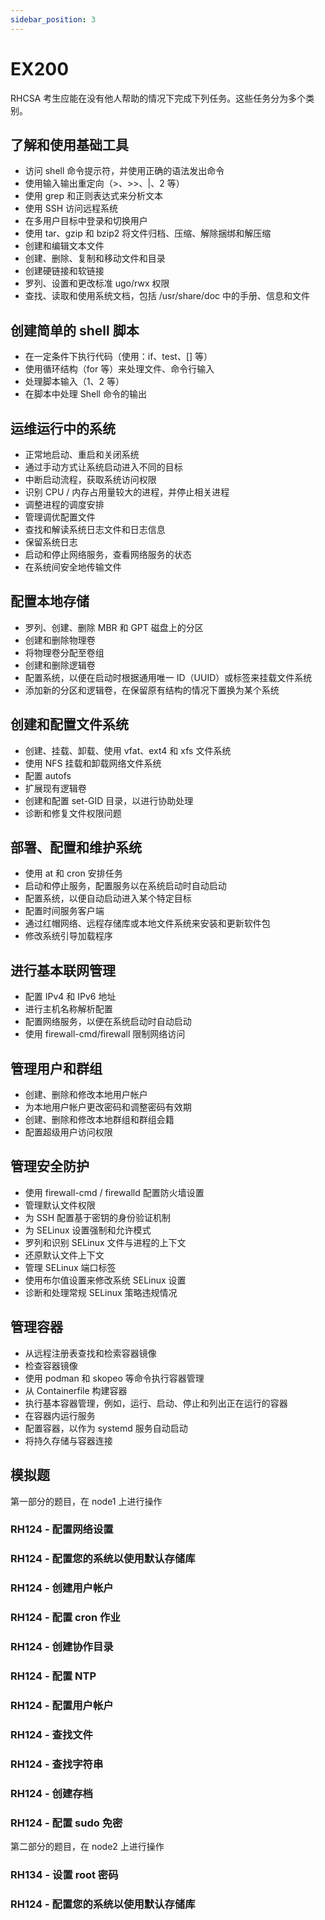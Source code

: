 ```yaml
---
sidebar_position: 3
---
```


# EX200

RHCSA 考生应能在没有他人帮助的情况下完成下列任务。这些任务分为多个类别。

## 了解和使用基础工具

- 访问 shell 命令提示符，并使用正确的语法发出命令
- 使用输入输出重定向（>、>>、|、2 等）
- 使用 grep 和正则表达式来分析文本
- 使用 SSH 访问远程系统
- 在多用户目标中登录和切换用户
- 使用 tar、gzip 和 bzip2 将文件归档、压缩、解除捆绑和解压缩
- 创建和编辑文本文件
- 创建、删除、复制和移动文件和目录
- 创建硬链接和软链接
- 罗列、设置和更改标准 ugo/rwx 权限
- 查找、读取和使用系统文档，包括 /usr/share/doc 中的手册、信息和文件

## 创建简单的 shell 脚本

- 在一定条件下执行代码（使用：if、test、[] 等）
- 使用循环结构（for 等）来处理文件、命令行输入
- 处理脚本输入（$1、$2 等）
- 在脚本中处理 Shell 命令的输出

## 运维运行中的系统

- 正常地启动、重启和关闭系统
- 通过手动方式让系统启动进入不同的目标
- 中断启动流程，获取系统访问权限
- 识别 CPU / 内存占用量较大的进程，并停止相关进程
- 调整进程的调度安排
- 管理调优配置文件
- 查找和解读系统日志文件和日志信息
- 保留系统日志
- 启动和停止网络服务，查看网络服务的状态
- 在系统间安全地传输文件

## 配置本地存储

- 罗列、创建、删除 MBR 和 GPT 磁盘上的分区
- 创建和删除物理卷
- 将物理卷分配至卷组
- 创建和删除逻辑卷
- 配置系统，以便在启动时根据通用唯一 ID（UUID）或标签来挂载文件系统
- 添加新的分区和逻辑卷，在保留原有结构的情况下置换为某个系统

## 创建和配置文件系统

- 创建、挂载、卸载、使用 vfat、ext4 和 xfs 文件系统
- 使用 NFS 挂载和卸载网络文件系统
- 配置 autofs
- 扩展现有逻辑卷
- 创建和配置 set-GID 目录，以进行协助处理
- 诊断和修复文件权限问题

## 部署、配置和维护系统

- 使用 at 和 cron 安排任务
- 启动和停止服务，配置服务以在系统启动时自动启动
- 配置系统，以便自动启动进入某个特定目标
- 配置时间服务客户端
- 通过红帽网络、远程存储库或本地文件系统来安装和更新软件包
- 修改系统引导加载程序

## 进行基本联网管理

- 配置 IPv4 和 IPv6 地址
- 进行主机名称解析配置
- 配置网络服务，以便在系统启动时自动启动
- 使用 firewall-cmd/firewall 限制网络访问

## 管理用户和群组

- 创建、删除和修改本地用户帐户
- 为本地用户帐户更改密码和调整密码有效期
- 创建、删除和修改本地群组和群组会籍
- 配置超级用户访问权限

## 管理安全防护

- 使用 firewall-cmd / firewalld 配置防火墙设置
- 管理默认文件权限
- 为 SSH 配置基于密钥的身份验证机制
- 为 SELinux 设置强制和允许模式
- 罗列和识别 SELinux 文件与进程的上下文
- 还原默认文件上下文
- 管理 SELinux 端口标签
- 使用布尔值设置来修改系统 SELinux 设置
- 诊断和处理常规 SELinux 策略违规情况

## 管理容器

- 从远程注册表查找和检索容器镜像
- 检查容器镜像
- 使用 podman 和 skopeo 等命令执行容器管理
- 从 Containerfile 构建容器
- 执行基本容器管理，例如，运行、启动、停止和列出正在运行的容器
- 在容器内运行服务
- 配置容器，以作为 systemd 服务自动启动
- 将持久存储与容器连接

## 模拟题

第一部分的题目，在 node1 上进行操作

### RH124 - 配置网络设置

### RH124 - 配置您的系统以使用默认存储库

### RH124 - 创建用户帐户

### RH124 - 配置 cron 作业

### RH124 - 创建协作目录

### RH124 - 配置 NTP

### RH124 - 配置用户帐户

### RH124 - 查找文件

### RH124 - 查找字符串

### RH124 - 创建存档

### RH124 - 配置 sudo 免密

第二部分的题目，在 node2 上进行操作

### RH134 - 设置 root 密码

### RH124 - 配置您的系统以使用默认存储库

